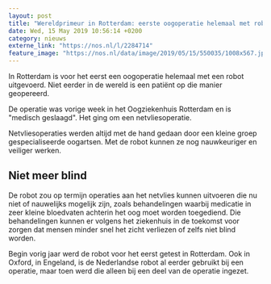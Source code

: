 ```yaml
---
layout: post
title: "Wereldprimeur in Rotterdam: eerste oogoperatie helemaal met robot"
date: Wed, 15 May 2019 10:56:14 +0200
category: nieuws
externe_link: "https://nos.nl/l/2284714"
feature_image: "https://nos.nl/data/image/2019/05/15/550035/1008x567.jpg"
---
```


<p>In Rotterdam is voor het eerst een oogoperatie helemaal met een robot uitgevoerd. Niet eerder in de wereld is een patiënt op die manier geopereerd.</p>
<p>De operatie was vorige week in het Oogziekenhuis Rotterdam en is "medisch geslaagd". Het ging om een netvliesoperatie.</p>
<p>Netvliesoperaties werden altijd met de hand gedaan door een kleine groep gespecialiseerde oogartsen. Met de robot kunnen ze nog nauwkeuriger en veiliger werken.</p>
<h2>Niet meer blind</h2>
<p>De robot zou op termijn operaties aan het netvlies kunnen uitvoeren die nu niet of nauwelijks mogelijk zijn, zoals behandelingen waarbij medicatie in zeer kleine bloedvaten achterin het oog moet worden toegediend. Die behandelingen kunnen er volgens het ziekenhuis in de toekomst voor zorgen dat mensen minder snel het zicht verliezen of zelfs niet blind worden.</p>
<p>Begin vorig jaar werd de robot voor het eerst getest in Rotterdam. Ook in Oxford, in Engeland, is de Nederlandse robot al eerder gebruikt bij een operatie, maar toen werd die alleen bij een deel van de operatie ingezet.</p>
